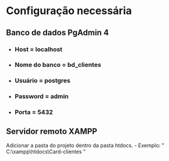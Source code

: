 <h1>Configuração necessária</h1>

<h2>Banco de dados PgAdmin 4</h2>
  <ul>
    <li><h3>Host =  localhost </h3></li>
    <li><h3>Nome do banco = bd_clientes </h3></li>
    <li><h3>Usuário = postgres </h3></li>
    <li><h3>Password = admin </h3></li>
    <li><h3>Porta = 5432  </h3></li>
  </ul>
  
  <h2>Servidor remoto XAMPP</h2>
  
  Adicionar a pasta do projeto dentro da pasta htdocs. 
    - Exemplo: " C:\xampp\htdocs\Card-clientes "
    
             
